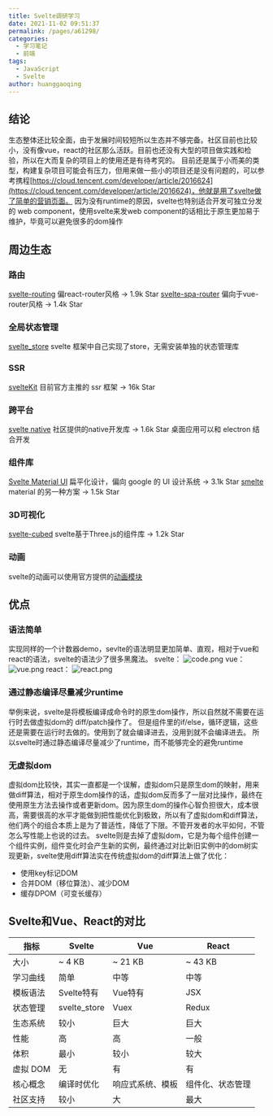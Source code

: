 ```yaml
---
title: Svelte调研学习
date: 2021-11-02 09:51:37
permalink: /pages/a61298/
categories:
  - 学习笔记
  - 前端
tags:
  - JavaScript
  - Svelte
author: huanggaoqing
---
```

## 结论
生态整体还比较全面，由于发展时间较短所以生态并不够完备。社区目前也比较小，没有像vue，react的社区那么活跃。目前也还没有大型的项目做实践和检验，所以在大而复杂的项目上的使用还是有待考究的。
目前还是属于小而美的类型，构建复杂项目可能会有压力，但用来做一些小的项目还是没有问题的，可以参考携程[https://cloud.tencent.com/developer/article/2016624](https://cloud.tencent.com/developer/article/2016624)，他就是用了svelte做了简单的营销页面。
因为没有runtime的原因，svelte也特别适合开发可独立分发的 web component，使用svelte来发web component的话相比于原生更加易于维护，毕竟可以避免很多的dom操作
## 周边生态
### 路由
[svelte-routing](https://github.com/EmilTholin/svelte-routing) 偏react-router风格 -> 1.9k Star
[svelte-spa-router](https://github.com/ItalyPaleAle/svelte-spa-router) 偏向于vue-router风格 -> 1.4k Star
### 全局状态管理
[svelte_store](https://www.svelte.cn/docs#svelte_store) svelte 框架中自己实现了store，无需安装单独的状态管理库
### SSR
[svelteKit](https://kit.svelte.dev/docs/routing) 目前官方主推的 ssr 框架 -> 16k Star
### 跨平台
[svelte native](https://svelte-native.technology/) 社区提供的native开发库 -> 1.6k Star
桌面应用可以和 electron 结合开发
### **组件库**
[Svelte Material UI](https://sveltematerialui.com/) 扁平化设计，偏向 google 的 UI 设计系统 -> 3.1k Star
[smelte](https://smeltejs.com/) material 的另一种方案 -> 1.5k Star
### 3D可视化
[svelte-cubed](https://svelte-cubed.vercel.app/) svelte基于Three.js的组件库 -> 1.2k Star
### 动画
svelte的动画可以使用官方提供的[动画模块](https://svelte.dev/docs/svelte-motion)
## 优点
### 语法简单
实现同样的一个计数器demo，sevlte的语法明显更加简单、直观，相对于vue和react的语法，svelte的语法少了很多黑魔法。
svelte：
![code.png](https://cdn.nlark.com/yuque/0/2023/png/1663568/1694500664081-e9b0eb9d-ccfe-4000-83c0-234126268de1.png#averageHue=%23767850&clientId=u9aca57ce-9a80-4&from=paste&height=344&id=u29e3bdae&originHeight=688&originWidth=820&originalType=binary&ratio=2&rotation=0&showTitle=false&size=92528&status=done&style=none&taskId=u4652e8e6-f177-4c56-9df7-24780ad5ef6&title=&width=410)
vue：
![vue.png](https://cdn.nlark.com/yuque/0/2023/png/1663568/1694500955137-6b746fde-f5ab-4332-aa7c-c547337d2258.png#averageHue=%23807451&clientId=u9aca57ce-9a80-4&from=paste&height=344&id=uf3a72c53&originHeight=688&originWidth=1356&originalType=binary&ratio=2&rotation=0&showTitle=false&size=120420&status=done&style=none&taskId=ue93564b7-4512-4a99-90eb-4dde82a37bd&title=&width=678)
react：
![react.png](https://cdn.nlark.com/yuque/0/2023/png/1663568/1694501110121-cc184090-10c6-4405-8567-b1033e7a6b56.png#averageHue=%237b714f&clientId=u9aca57ce-9a80-4&from=paste&height=380&id=u482c2fca&originHeight=760&originWidth=1374&originalType=binary&ratio=2&rotation=0&showTitle=false&size=121196&status=done&style=none&taskId=u94b73217-dac1-45d0-9736-2ffc1c4e473&title=&width=687)
### 通过静态编译尽量减少runtime
举例来说，svelte是将模板编译成命令时的原生dom操作，所以自然就不需要在运行时去做虚拟dom的 diff/patch操作了。
但是组件里的if/else，循环逻辑，这些还是需要在运行时去做的。使用到了就会编译进去，没用到就不会编译进去。
所以svelte时通过静态编译尽量减少了runtime，而不能够完全的避免runtime
### 无虚拟dom
虚拟dom比较快，其实一直都是一个误解，虚拟dom只是原生dom的映射，用来做diff算法，相对于原生dom操作的话，虚拟dom反而多了一层对比操作，最终在使用原生方法去操作或者更新dom。因为原生dom的操作心智负担很大，成本很高，需要很高的水平才能做到把性能优化到极致，所以有了虚拟dom和diff算法，他们两个的组合本质上是为了普适性，降低了下限。不管开发者的水平如何，不管怎么写性能上也说的过去。
svelte则是去掉了虚拟dom，它是为每个组件创建一个组件实例，组件变化时会产生新的实例，最终通过对比新旧实例中的dom树实现更新，svelte使用diff算法实在传统虚拟dom的diff算法上做了优化：

- 使用key标记DOM
- 合并DOM（移位算法）、减少DOM
- 缓存DPOM（可变长缓存）

## Svelte和Vue、React的对比
| 指标 | Svelte | Vue | React |
| --- | --- | --- | --- |
| 大小 | ~ 4 KB | ~ 21 KB | ~ 43 KB |
| 学习曲线 | 简单 | 中等 | 中等 |
| 模板语法 | Svelte特有 | Vue特有 | JSX |
| 状态管理 | svelte_store | Vuex | Redux |
| 生态系统 | 较小 | 巨大 | 巨大 |
| 性能 | 高 | 高 | 一般 |
| 体积 | 最小 | 较小 | 较大 |
| 虚拟 DOM | 无 | 有 | 有 |
| 核心概念 | 编译时优化 | 响应式系统、模板 | 组件化、状态管理 |
| 社区支持 | 较小 | 大 | 最大 |


